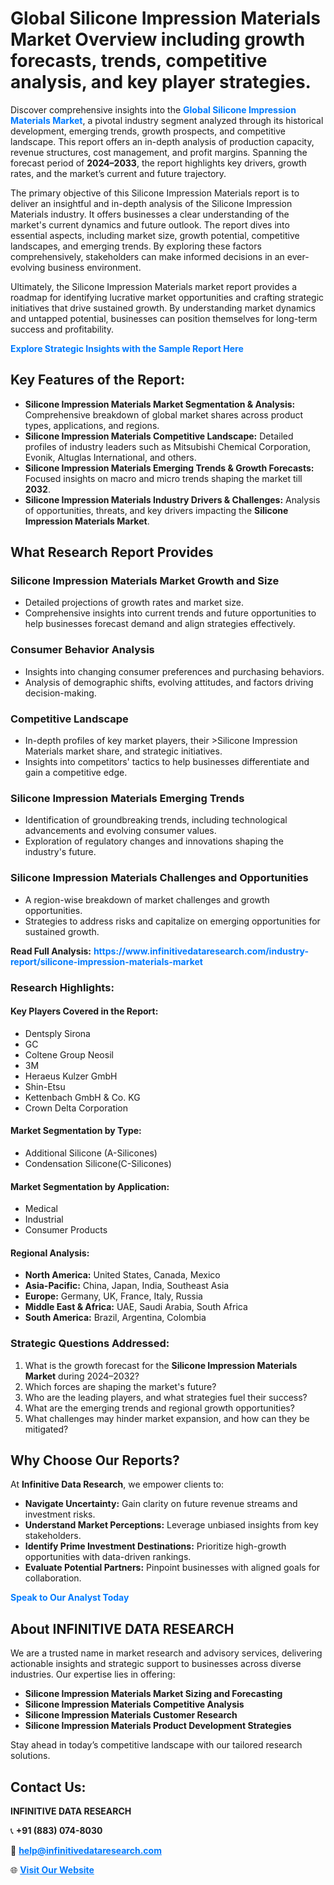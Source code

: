 <h1>Global Silicone Impression Materials Market Overview including growth forecasts, trends, competitive analysis, and key player strategies.</h1>
<p>
Discover comprehensive insights into the 
<a href="https://www.infinitivedataresearch.com/industry-report/silicone-impression-materials-market" rel="dofollow" style="color: #007BFF; text-decoration: none;"><strong>Global Silicone Impression Materials Market</strong></a>, a pivotal industry segment analyzed through its historical development, emerging trends, growth prospects, and competitive landscape. This report offers an in-depth analysis of production capacity, revenue structures, cost management, and profit margins. Spanning the forecast period of <strong>2024–2033</strong>, the report highlights key drivers, growth rates, and the market’s current and future trajectory.
</p>
<p>
The primary objective of this Silicone Impression Materials report is to deliver an insightful and in-depth analysis of the Silicone Impression Materials industry. It offers businesses a clear understanding of the market's current dynamics and future outlook. The report dives into essential aspects, including market size, growth potential, competitive landscapes, and emerging trends. By exploring these factors comprehensively, stakeholders can make informed decisions in an ever-evolving business environment.
</p>
<p>
Ultimately, the Silicone Impression Materials market report provides a roadmap for identifying lucrative market opportunities and crafting strategic initiatives that drive sustained growth. By understanding market dynamics and untapped potential, businesses can position themselves for long-term success and profitability.
</p>
<p>
<a href="https://www.infinitivedataresearch.com/request-sample/reportId=105776" style="color: #007BFF; text-decoration: none;"><strong>Explore Strategic Insights with the Sample Report Here</strong></a>
</p>

<h2>Key Features of the Report:</h2>
<ul>
<li><strong>Silicone Impression Materials Market Segmentation & Analysis:</strong> Comprehensive breakdown of global market shares across product types, applications, and regions.</li>
<li><strong>Silicone Impression Materials Competitive Landscape:</strong> Detailed profiles of industry leaders such as Mitsubishi Chemical Corporation, Evonik, Altuglas International, and others.</li>
<li><strong>Silicone Impression Materials Emerging Trends & Growth Forecasts:</strong> Focused insights on macro and micro trends shaping the market till <strong>2032</strong>.</li>
<li><strong>Silicone Impression Materials Industry Drivers & Challenges:</strong> Analysis of opportunities, threats, and key drivers impacting the <strong>Silicone Impression Materials Market</strong>.</li>
</ul>

<h2>What Research Report Provides</h2>
<h3>Silicone Impression Materials Market Growth and Size</h3>
<ul>
<li>Detailed projections of growth rates and market size.</li>
<li>Comprehensive insights into current trends and future opportunities to help businesses forecast demand and align strategies effectively.</li>
</ul>

<h3>Consumer Behavior Analysis</h3>
<ul>
<li>Insights into changing consumer preferences and purchasing behaviors.</li>
<li>Analysis of demographic shifts, evolving attitudes, and factors driving decision-making.</li>
</ul>

<h3>Competitive Landscape</h3>
<ul>
<li>In-depth profiles of key market players, their >Silicone Impression Materials market share, and strategic initiatives.</li>
<li>Insights into competitors' tactics to help businesses differentiate and gain a competitive edge.</li>
</ul>

<h3>Silicone Impression Materials Emerging Trends</h3>
<ul>
<li>Identification of groundbreaking trends, including technological advancements and evolving consumer values.</li>
<li>Exploration of regulatory changes and innovations shaping the industry's future.</li>
</ul>

<h3>Silicone Impression Materials Challenges and Opportunities</h3>
<ul>
<li>A region-wise breakdown of market challenges and growth opportunities.</li>
<li>Strategies to address risks and capitalize on emerging opportunities for sustained growth.</li>
</ul>
<p><strong>Read Full Analysis:</strong> <a href="https://www.infinitivedataresearch.com/industry-report/silicone-impression-materials-market" rel="dofollow" style="color: #007BFF; text-decoration: none;"><strong>https://www.infinitivedataresearch.com/industry-report/silicone-impression-materials-market</strong></a></p>
<h3>Research Highlights:</h3>
<h4>Key Players Covered in the Report:</h4>
<ul><li>Dentsply Sirona</li><li>GC</li><li>Coltene Group Neosil</li><li>3M</li><li>Heraeus Kulzer GmbH</li><li>Shin-Etsu</li><li>Kettenbach GmbH &amp; Co. KG</li><li>Crown Delta Corporation</li></ul>
<h4>Market Segmentation by Type:</h4>
<ul><li>Additional Silicone (A-Silicones)</li><li>Condensation Silicone(C-Silicones)</li></ul>
<h4>Market Segmentation by Application:</h4>
<ul><li>Medical</li><li>Industrial</li><li>Consumer Products</li></ul>

<h4>Regional Analysis:</h4>
<ul>
<li><strong>North America:</strong> United States, Canada, Mexico</li>
<li><strong>Asia-Pacific:</strong> China, Japan, India, Southeast Asia</li>
<li><strong>Europe:</strong> Germany, UK, France, Italy, Russia</li>
<li><strong>Middle East & Africa:</strong> UAE, Saudi Arabia, South Africa</li>
<li><strong>South America:</strong> Brazil, Argentina, Colombia</li>
</ul>

<h3>Strategic Questions Addressed:</h3>
<ol>
<li>What is the growth forecast for the <strong>Silicone Impression Materials Market</strong> during 2024–2032?</li>
<li>Which forces are shaping the market's future?</li>
<li>Who are the leading players, and what strategies fuel their success?</li>
<li>What are the emerging trends and regional growth opportunities?</li>
<li>What challenges may hinder market expansion, and how can they be mitigated?</li>
</ol>

<h2>Why Choose Our Reports?</h2>
<p>At <strong>Infinitive Data Research</strong>, we empower clients to:</p>
<ul>
<li><strong>Navigate Uncertainty:</strong> Gain clarity on future revenue streams and investment risks.</li>
<li><strong>Understand Market Perceptions:</strong> Leverage unbiased insights from key stakeholders.</li>
<li><strong>Identify Prime Investment Destinations:</strong> Prioritize high-growth opportunities with data-driven rankings.</li>
<li><strong>Evaluate Potential Partners:</strong> Pinpoint businesses with aligned goals for collaboration.</li>
</ul>
<p><a href="https://www.infinitivedataresearch.com/industry-report/silicone-impression-materials-market" rel="dofollow" style="color: #007BFF; text-decoration: none;"><strong>Speak to Our Analyst Today</strong></a></p>

<h2>About INFINITIVE DATA RESEARCH</h2>
<p>We are a trusted name in market research and advisory services, delivering actionable insights and strategic support to businesses across diverse industries. Our expertise lies in offering:</p>
<ul>
<li><strong>Silicone Impression Materials Market Sizing and Forecasting</strong></li>
<li><strong>Silicone Impression Materials Competitive Analysis</strong></li>
<li><strong>Silicone Impression Materials Customer Research</strong></li>
<li><strong>Silicone Impression Materials Product Development Strategies</strong></li>
</ul>
<p>Stay ahead in today’s competitive landscape with our tailored research solutions.</p>

<h2>Contact Us:</h2>
<p><strong>INFINITIVE DATA RESEARCH</strong></p>
<p>📞 <strong>+91 (883) 074-8030</strong></p>
<p>📧 <strong><a href="mailto:help@infinitivedataresearch.com" style="color: #007BFF;">help@infinitivedataresearch.com</a></strong></p>
<p>🌐 <strong><a href="https://www.infinitivedataresearch.com" rel="dofollow" style="color: #007BFF;">Visit Our Website</a></strong></p>